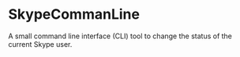 # SkypeCommanLine
A small command line interface (CLI) tool to change the status of the current Skype user.

